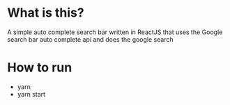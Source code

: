 # What is this?
A simple auto complete search bar written in ReactJS that uses the Google search bar auto complete api and does the google search

# How to run
- yarn
- yarn start
